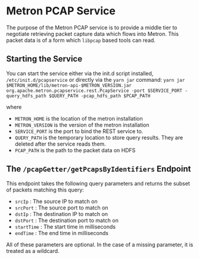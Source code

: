 # Metron PCAP Service

The purpose of the Metron PCAP service is to provide a middle tier to
negotiate retrieving packet capture data which flows into Metron.  This
packet data is of a form which `libpcap` based tools can read.

## Starting the Service

You can start the service either via the init.d script installed,
`/etc/init.d/pcapservice` or directly via the `yarn jar` command:
`yarn jar $METRON_HOME/lib/metron-api-$METRON_VERSION.jar org.apache.metron.pcapservice.rest.PcapService -port $SERVICE_PORT -query_hdfs_path $QUERY_PATH -pcap_hdfs_path $PCAP_PATH`

where
* `METRON_HOME` is the location of the metron installation
* `METRON_VERSION` is the version of the metron installation
* `SERVICE_PORT` is the port to bind the REST service to.
* `QUERY_PATH` is the temporary location to store query results.  They are deleted after the service reads them.
* `PCAP_PATH` is the path to the packet data on HDFS

## The `/pcapGetter/getPcapsByIdentifiers` Endpoint

This endpoint takes the following query parameters and returns the subset of
packets matching this query:
* `srcIp` : The source IP to match on
* `srcPort` : The source port to match on
* `dstIp` : The destination IP to match on
* `dstPort` : The destination port to match on
* `startTime` : The start time in milliseconds
* `endTime` : The end time in milliseconds

All of these parameters are optional.  In the case of a missing
parameter, it is treated as a wildcard.
